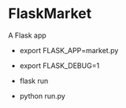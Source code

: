 # FlaskMarket
A Flask app


- export FLASK_APP=market.py

- export FLASK_DEBUG=1

- flask run

- python run.py